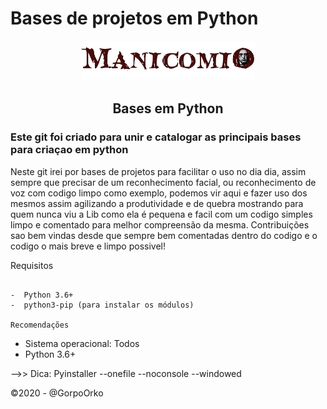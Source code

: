 # Bases de projetos em Python
  <h6 align="center">
   <img src="https://raw.githubusercontent.com/gorpo/Manicomio-Boot-Theme/master/manicomio/boot.png" width="55%"></img>
       <h2 align="center">Bases em Python</h2>
  </h6>
<h3> Este git foi criado para unir e catalogar as principais bases para criaçao em python</h3><br<

Neste git irei por bases de projetos para facilitar o uso no dia dia, assim sempre que precisar de um reconhecimento facial, ou reconhecimento de voz com codigo limpo como exemplo, podemos vir aqui e fazer uso dos mesmos assim agilizando a produtividade e de quebra mostrando para quem nunca viu a Lib como ela é pequena e facil com um codigo simples limpo e comentado para melhor compreensão da mesma. Contribuições sao bem vindas desde que sempre bem comentadas dentro do codigo e o codigo o mais breve e limpo possivel!<br>
---------------------

Requisitos
~~~~~~~~~~

-  Python 3.6+
-  python3-pip (para instalar os módulos)

Recomendações
~~~~~~~~~~~~~

-  Sistema operacional: Todos
-  Python 3.6+

-->> Dica:
Pyinstaller --onefile --noconsole --windowed

©2020 - @GorpoOrko

